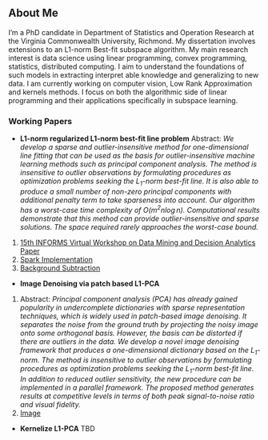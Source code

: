 ## About Me
I’m a PhD candidate in Department of Statistics and Operation Research at the Virginia Commonwealth University, Richmond. My dissertation involves extensions to an L1-norm Best-fit subspace algorithm. My main research interest is data science using linear programming, convex programming, statistics, distributed computing. I aim to understand the foundations of such models in extracting interpret able knowledge and generalizing to new data. I am currently working on computer vision, Low Rank Approximation and kernels methods. I focus on both the algorithmic side of linear programming and their applications specifically in subspace learning.


### Working Papers
* **L1-norm regularized L1-norm best-fit line problem**
Abstract: _We develop a sparse and outlier-insensitive method for one-dimensional line fitting that can be used as the basis for outlier-insensitive machine learning methods such as principal component analysis. The method is insensitive to outlier observations by formulating procedures as optimization problems seeking the $L_1$-norm best-fit line. It is also able to produce a small number of non-zero principal components with additional penalty term to take sparseness into account. Our algorithm has a worst-case time complexity of $O{(m^2n \log n)}$. Computational results demonstrate that this method can provide outlier-insensitive and sparse solutions.  The space required rarely approaches the worst-case bound._
 1. [15th INFORMS Virtual Workshop on Data Mining and Decision Analytics Paper](http://arxiv.org/abs/2010.04684)
 2. [Spark Implementation](https://databricks-prod-cloudfront.cloud.databricks.com/public/4027ec902e239c93eaaa8714f173bcfc/4679949003393866/4025548153429129/6940536498691485/latest.html)
 3. [Background Subtraction](/image/bs.mp4) 

* **Image Denoising via patch based L1-PCA**
 1. Abstract: _Principal component analysis (PCA) has already gained popularity in undercomplete dictionaries with sparse representation techniques, which is widely used in patch-based image denoising. It separates the noise from the ground truth by projecting the noisy image onto some orthogonal basis. However, the basis can be distorted if there are outliers in the data. We develop a novel image denoising framework that produces a one-dimensional dictionary based on the $L_1$-norm. The method is insensitive to outlier observations by formulating procedures as optimization problems seeking the $L_1$-norm best-fit line. In addition to reduced outlier sensitivity, the new procedure can be implemented in a parallel framework. The proposed method generates results at competitive levels in terms of both peak signal-to-noise ratio and visual fidelity._
 2. [Image](/image/Denoise.jpeg)

* **Kernelize L1-PCA**
TBD
 




 

